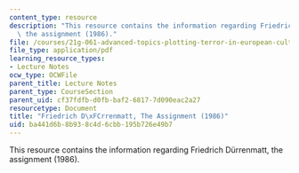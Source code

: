 ```yaml
---
content_type: resource
description: "This resource contains the information regarding Friedrich D\xFCrrenmatt,\
  \ the assignment (1986)."
file: /courses/21g-061-advanced-topics-plotting-terror-in-european-culture-spring-2004/ba441d6b8b938c4d6cbb195b726e49b7_MIT21G_061S04_durrenmatt.pdf
file_type: application/pdf
learning_resource_types:
- Lecture Notes
ocw_type: OCWFile
parent_title: Lecture Notes
parent_type: CourseSection
parent_uid: cf37fdfb-d0fb-baf2-6817-7d090eac2a27
resourcetype: Document
title: "Friedrich D\xFCrrenmatt, The Assignment (1986)"
uid: ba441d6b-8b93-8c4d-6cbb-195b726e49b7
---
```

This resource contains the information regarding Friedrich Dürrenmatt, the assignment (1986).

